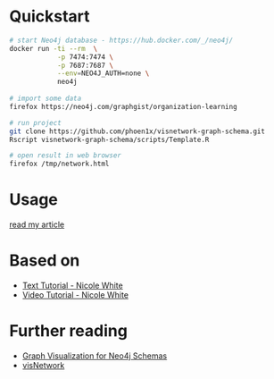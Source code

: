 # Quickstart
```bash
# start Neo4j database - https://hub.docker.com/_/neo4j/
docker run -ti --rm  \
            -p 7474:7474 \
            -p 7687:7687 \
            --env=NEO4J_AUTH=none \
            neo4j
            
# import some data
firefox https://neo4j.com/graphgist/organization-learning

# run project
git clone https://github.com/phoen1x/visnetwork-graph-schema.git
Rscript visnetwork-graph-schema/scripts/Template.R

# open result in web browser
firefox /tmp/network.html
```

# Usage
[read my article](http://www.livingfire.de/proggen/neo4j-graph-schema-visualization-with-netviz-en/)

# Based on
* [Text Tutorial - Nicole White](https://nicolewhite.github.io/2015/06/18/visualize-your-graph-with-rneo4j-and-visNetwork.html)
* [Video Tutorial - Nicole White](https://www.youtube.com/watch?v=bdQ90y9Pefo)

# Further reading
* [Graph Visualization for Neo4j Schemas](https://neo4j.com/blog/graph-visualization-neo4j-schemas-yfiles/)
* [visNetwork](http://datastorm-open.github.io/visNetwork/)
